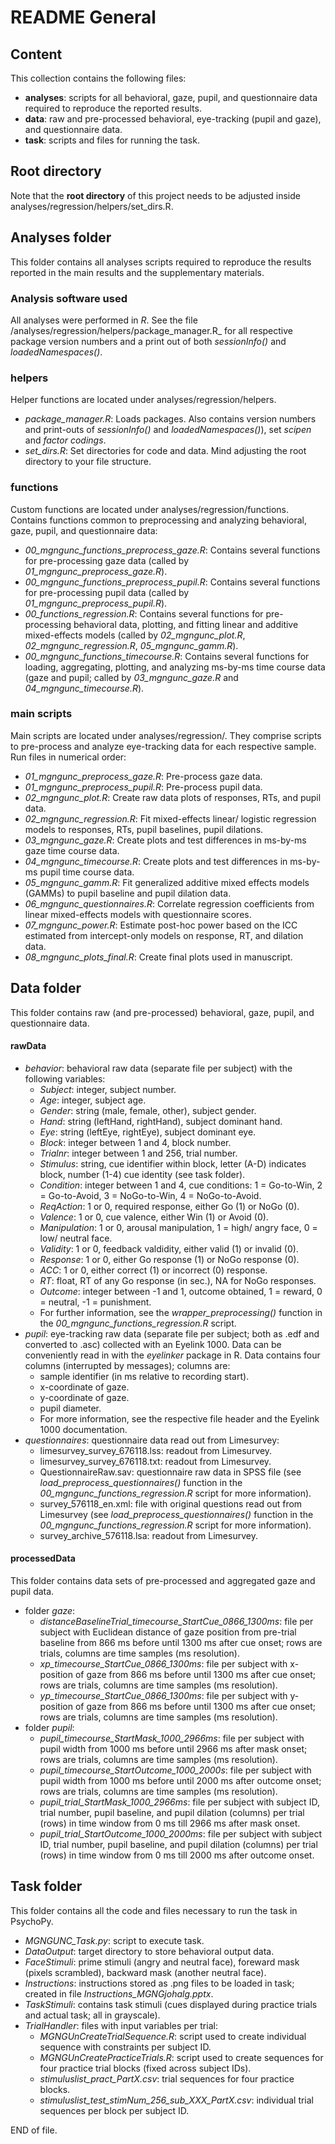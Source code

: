 # README General

## Content ##
This collection contains the following files:
- **analyses**: scripts for all behavioral, gaze, pupil, and questionnaire data required to reproduce the reported results.
- **data**: raw and pre-processed behavioral, eye-tracking (pupil and gaze), and questionnaire data.
- **task**: scripts and files for running the task.

## Root directory ##
Note that the **root directory** of this project needs to be adjusted inside analyses/regression/helpers/set_dirs.R. 

## Analyses folder ##
This folder contains all analyses scripts required to reproduce the results reported in the main results and the supplementary materials.

### Analysis software used ###
All analyses were performed in _R_. See the file /analyses/regression/helpers/package_manager.R_ for all respective package version numbers and a print out of both _sessionInfo()_ and _loadedNamespaces()_.

### helpers ###
Helper functions are located under analyses/regression/helpers.
- *package_manager.R*: Loads packages. Also contains version numbers and print-outs of _sessionInfo()_ and _loadedNamespaces()_), set _scipen_ and _factor codings_.
- *set_dirs.R*: Set directories for code and data. Mind adjusting the root directory to your file structure.


### functions ###
Custom functions are located under analyses/regression/functions.
Contains functions common to preprocessing and analyzing behavioral, gaze, pupil, and questionnaire data:
- *00_mgngunc_functions_preprocess_gaze.R*: Contains several functions for pre-processing gaze data (called by *01_mgngunc_preprocess_gaze.R*).
- *00_mgngunc_functions_preprocess_pupil.R*: Contains several functions for pre-processing pupil data (called by *01_mgngunc_preprocess_pupil.R*).
- *00_functions_regression.R*: Contains several functions for pre-processing behavioral data, plotting, and fitting linear and additive mixed-effects models (called by *02_mgngunc_plot.R*, *02_mgngunc_regression.R*, *05_mgngunc_gamm.R*).
- *00_mgngunc_functions_timecourse.R*: Contains several functions for loading, aggregating, plotting, and analyzing ms-by-ms time course data (gaze and pupil; called by *03_mgngunc_gaze.R* and *04_mgngunc_timecourse.R*).

### main scripts ###
Main scripts are located under analyses/regression/.
They comprise scripts to pre-process and analyze eye-tracking data for each respective sample. Run files in numerical order:

- *01_mgngunc_preprocess_gaze.R*: Pre-process gaze data.
- *01_mgngunc_preprocess_pupil.R*: Pre-process pupil data.
- *02_mgngunc_plot.R*: Create raw data plots of responses, RTs, and pupil data.
- *02_mgngunc_regression.R*: Fit mixed-effects linear/ logistic regression models to responses, RTs, pupil baselines, pupil dilations.
- *03_mgngunc_gaze.R*: Create plots and test differences in ms-by-ms gaze time course data.
- *04_mgngunc_timecourse.R*: Create plots and test differences in ms-by-ms pupil time course data.
- *05_mgngunc_gamm.R*: Fit generalized additive mixed effects models (GAMMs) to pupil baseline and pupil dilation data.
- *06_mgngunc_questionnaires.R*: Correlate regression coefficients from linear mixed-effects models with questionnaire scores.
- *07_mgngunc_power.R*: Estimate post-hoc power based on the ICC estimated from intercept-only models on response, RT, and dilation data.
- *08_mgngunc_plots_final.R*: Create final plots used in manuscript.

## Data folder ##
This folder contains raw (and pre-processed) behavioral, gaze, pupil, and questionnaire data.

#### rawData ####
- *behavior*: behavioral raw data (separate file per subject) with the following variables:
    - *Subject*: integer, subject number.
    - *Age*: integer, subject age.
    - *Gender*: string (male, female, other), subject gender.
    - *Hand*: string (leftHand, rightHand), subject dominant hand.
    - *Eye*: string (leftEye, rightEye), subject dominant eye.
    - *Block*: integer between 1 and 4, block number.
    - *Trialnr*: integer between 1 and 256, trial number.
    - *Stimulus*: string, cue identifier within block, letter (A-D) indicates block, number (1-4) cue identity (see task folder).
    - *Condition*: integer between 1 and 4, cue conditions: 1 = Go-to-Win, 2 = Go-to-Avoid, 3 = NoGo-to-Win, 4 = NoGo-to-Avoid.
    - *ReqAction*: 1 or 0, required response, either Go (1) or NoGo (0).
    - *Valence*: 1 or 0, cue valence, either Win (1) or Avoid (0).
    - *Manipulation*: 1 or 0, arousal manipulation, 1 = high/ angry face, 0 = low/ neutral face.
    - *Validity*: 1 or 0, feedback valdidity, either valid (1) or invalid (0).
    - *Response*: 1 or 0, either Go response (1) or NoGo response (0).
    - *ACC*: 1 or 0, either correct (1) or incorrect (0) response.
    - *RT*: float, RT of any Go response (in sec.), NA for NoGo responses.
    - *Outcome*: integer between -1 and 1, outcome obtained, 1 = reward, 0 = neutral, -1 = punishment.
    - For further information, see the *wrapper_preprocessing()* function in the *00_mgngunc_functions_regression.R* script.
- *pupil*: eye-tracking raw data (separate file per subject; both as .edf and converted to .asc) collected with an Eyelink 1000. Data can be conveniently read in with the *eyelinker* package in R. Data contains four columns (interrupted by messages); columns are:
    - sample identifier (in ms relative to recording start).
    - x-coordinate of gaze.
    - y-coordinate of gaze.
    - pupil diameter.
    - For more information, see the respective file header and the Eyelink 1000 documentation.
- *questionnaires*: questionnaire data read out from Limesurvey:
    - limesurvey_survey_676118.lss: readout from Limesurvey.
    - limesurvey_survey_676118.txt: readout from Limesurvey.
    - QuestionnaireRaw.sav: questionnaire raw data in SPSS file (see *load_preprocess_questionnaires()* function in the *00_mgngunc_functions_regression.R* script for more information).
    - survey_576118_en.xml: file with original questions read out from Limesurvey (see *load_preprocess_questionnaires()* function in the *00_mgngunc_functions_regression.R* script for more information).
    - survey_archive_576118.lsa: readout from Limesurvey.

#### processedData ####
This folder contains data sets of pre-processed and aggregated gaze and pupil data.
- folder *gaze*: 
    - *distanceBaselineTrial_timecourse_StartCue_0866_1300ms*: file per subject with Euclidean distance of gaze position from pre-trial baseline from 866 ms before until 1300 ms after cue onset; rows are trials, columns are time samples (ms resolution).
    - *xp_timecourse_StartCue_0866_1300ms*: file per subject with x-position of gaze from 866 ms before until 1300 ms after cue onset; rows are trials, columns are time samples (ms resolution).
    - *yp_timecourse_StartCue_0866_1300ms*: file per subject with y-position of gaze from 866 ms before until 1300 ms after cue onset; rows are trials, columns are time samples (ms resolution).
- folder *pupil*:
    - *pupil_timecourse_StartMask_1000_2966ms*: file per subject with pupil width from 1000 ms before until 2966 ms after mask onset; rows are trials, columns are time samples (ms resolution).
    - *pupil_timecourse_StartOutcome_1000_2000s*: file per subject with pupil width from 1000 ms before until 2000 ms after outcome onset; rows are trials, columns are time samples (ms resolution).
    - *pupil_trial_StartMask_1000_2966ms*: file per subject with subject ID, trial number, pupil baseline, and pupil dilation (columns) per trial (rows) in time window from 0 ms till 2966 ms after mask onset.
    - *pupil_trial_StartOutcome_1000_2000ms*: file per subject with subject ID, trial number, pupil baseline, and pupil dilation (columns) per trial (rows) in time window from 0 ms till 2000 ms after outcome onset.

## Task folder ##
This folder contains all the code and files necessary to run the task in PsychoPy.

- *MGNGUNC_Task.py*: script to execute task.
- *DataOutput*: target directory to store behavioral output data.
- *FaceStimuli*: prime stimuli (angry and neutral face), foreward mask (pixels scrambled), backward mask (another neutral face).
- *Instructions*: instructions stored as .png files to be loaded in task; created in file *Instructions_MGNGjohalg.pptx*.
- *TaskStimuli*: contains task stimuli (cues displayed during practice trials and actual task; all in grayscale).
- *TrialHandler*: files with input variables per trial:
    - *MGNGUnCreateTrialSequence.R*: script used to create individual sequence with constraints per subject ID.
    - *MGNGUnCreatePracticeTrials.R*: script used to create sequences for four practice trial blocks (fixed across subject IDs).
    - *stimuluslist_pract_PartX.csv*: trial sequences for four practice blocks.
    - *stimuluslist_test_stimNum_256_sub_XXX_PartX.csv*: individual trial sequences per block per subject ID.

END of file.


